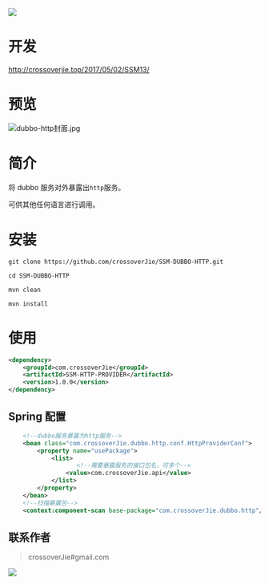 ![](https://travis-ci.org/crossoverJie/SSM-DUBBO-HTTP.svg?branch=master)

# 开发

http://crossoverjie.top/2017/05/02/SSM13/

# 预览
![dubbo-http封面.jpg](https://ooo.0o0.ooo/2017/04/30/5905dae5d9b8c.jpg)

# 简介
将 dubbo 服务对外暴露出`http`服务。

可供其他任何语言进行调用。


# 安装

```
git clone https://github.com/crossoverJie/SSM-DUBBO-HTTP.git

cd SSM-DUBBO-HTTP

mvn clean

mvn install
```


# 使用

```xml
<dependency>
    <groupId>com.crossoverJie</groupId>
    <artifactId>SSM-HTTP-PROVIDER</artifactId>
    <version>1.0.0</version>
</dependency>
```

## Spring 配置

```xml
    <!--dubbo服务暴露为http服务-->
    <bean class="com.crossoverJie.dubbo.http.conf.HttpProviderConf">
        <property name="usePackage">
            <list>
            	   <!--需要暴露服务的接口包名，可多个-->
                <value>com.crossoverJie.api</value>
            </list>
        </property>
    </bean>
    <!--扫描暴露包-->
    <context:component-scan base-package="com.crossoverJie.dubbo.http"/>
```


## 联系作者

> crossoverJie#gmail.com

![](https://ws1.sinaimg.cn/large/006tKfTcly1frz6eaf3s4j308c0au0ss.jpg)